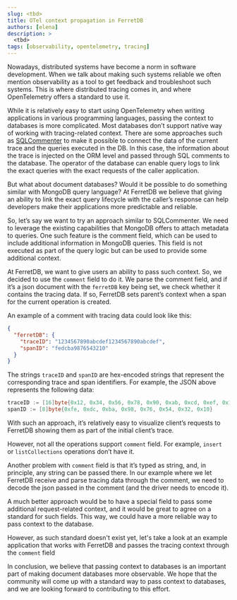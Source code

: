 ```yaml
---
slug: <tbd>
title: OTel context propagation in FerretDB
authors: [elena]
description: >
  <tbd>
tags: [observability, opentelemetry, tracing]
---
```


Nowadays, distributed systems have become a norm in software development. When we talk about making such systems 
reliable we often mention observability as a tool to get feedback and troubleshoot such systems. 
This is where distributed tracing comes in, and where OpenTelemetry offers a standard to use it.

While it is relatively easy to start using OpenTelemetry when writing applications in various programming languages, 
passing the context to databases is more complicated. Most databases don’t support native way of working with tracing-related context. 
There are some approaches such as [SQLCommenter](https://google.github.io/sqlcommenter/) to make it possible to connect 
the data of the current trace and the queries executed in the DB. In this case, the information about the trace is injected 
on the ORM level and passed through SQL comments to the database. The operator of the database can enable query logs to link 
the exact queries with the exact requests of the caller application.

But what about document databases? Would it be possible to do something similar with MongoDB query language? At FerretDB 
we believe that giving an ability to link the exact query lifecycle with the caller’s response can help developers make 
their applications more predictable and reliable.

So, let’s say we want to try an approach similar to SQLCommenter. We need to leverage the existing capabilities that MongoDB 
offers to attach metadata to queries. One such feature is the comment field, which can be used to include additional information 
in MongoDB queries. This field is not executed as part of the query logic but can be used to provide some additional context.

At FerretDB, we want to give users an ability to pass such context. So, we decided to use the `comment` field to do it. 
We parse the comment field, and if it’s a json document with the `ferretDB` key being set, we check whether it contains the tracing data. 
If so, FerretDB sets parent’s context when a span for the current operation is created.

An example of a comment with tracing data could look like this:


```json
{
  "ferretDB": {
    "traceID": "1234567890abcdef1234567890abcdef",
    "spanID": "fedcba9876543210"
  }
}
```

The strings `traceID` and `spanID` are hex-encoded strings that represent the corresponding trace and span identifiers. 
For example, the JSON above represents the following data:

```go
traceID := [16]byte{0x12, 0x34, 0x56, 0x78, 0x90, 0xab, 0xcd, 0xef, 0x12, 0x34, 0x56, 0x78, 0x90, 0xab, 0xcd, 0xef}
spanID := [8]byte{0xfe, 0xdc, 0xba, 0x98, 0x76, 0x54, 0x32, 0x10}
``` 

With such an approach, it’s relatively easy to visualize client’s requests to FerretDB showing them as part of the initial client’s trace.

However, not all the operations support `comment` field. For example, `insert` or `listCollections` operations don’t have it.

Another problem with `comment` field is that it’s typed as string, and, in principle, any string can be passed there. 
In our example where we let FerretDB receive and parse tracing data through the comment, we need to decode the json passed 
in the comment (and the driver needs to encode it).

A much better approach would be to have a special field to pass some additional request-related context, and it would
be great to agree on a standard for such fields. This way, we could have a more reliable way to pass context to the database.

However, as such standard doesn't exist yet, let's take a look at an example application that works with FerretDB and
passes the tracing context through the `comment` field

In conclusion, we believe that passing context to databases is an important part of making document databases more observable.
We hope that the community will come up with a standard way to pass context to databases, and we are looking forward to
contributing to this effort.
